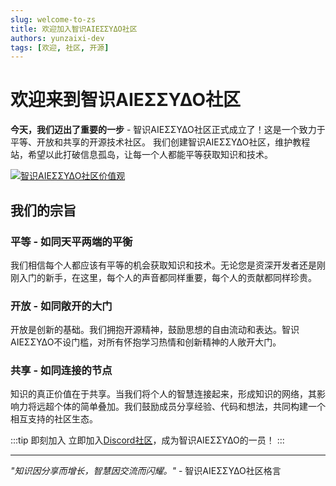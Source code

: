 ```yaml
---
slug: welcome-to-zs
title: 欢迎加入智识ΑIEΣΣΥΔΟ社区
authors: yunzaixi-dev
tags: [欢迎, 社区, 开源]
---
```


# 欢迎来到智识ΑIEΣΣΥΔΟ社区

**今天，我们迈出了重要的一步** - 智识ΑIEΣΣΥΔΟ社区正式成立了！这是一个致力于平等、开放和共享的开源技术社区。
我们创建智识ΑIEΣΣΥΔΟ社区，维护教程站，希望以此打破信息孤岛，让每一个人都能平等获取知识和技术。

[![智识ΑIEΣΣΥΔΟ社区价值观](/img/blog/community-values.svg)](/img/blog/community-values.svg)

## 我们的宗旨

### 平等 - 如同天平两端的平衡

我们相信每个人都应该有平等的机会获取知识和技术。无论您是资深开发者还是刚刚入门的新手，在这里，每个人的声音都同样重要，每个人的贡献都同样珍贵。

### 开放 - 如同敞开的大门

开放是创新的基础。我们拥抱开源精神，鼓励思想的自由流动和表达。智识ΑIEΣΣΥΔΟ不设门槛，对所有怀抱学习热情和创新精神的人敞开大门。

### 共享 - 如同连接的节点

知识的真正价值在于共享。当我们将个人的智慧连接起来，形成知识的网络，其影响力将远超个体的简单叠加。我们鼓励成员分享经验、代码和想法，共同构建一个相互支持的社区生态。

:::tip 即刻加入
立即加入[Discord社区](https://discord.gg/8hJVPh8HbA)，成为智识ΑIEΣΣΥΔΟ的一员！
:::

---

*"知识因分享而增长，智慧因交流而闪耀。"* - 智识ΑIEΣΣΥΔΟ社区格言
